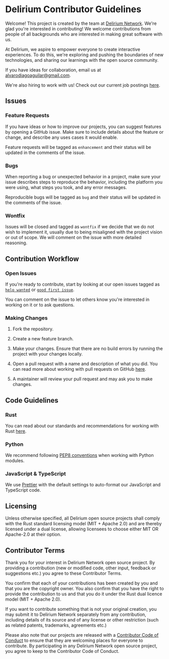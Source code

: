 # Delirium Contributor Guidelines

Welcome! This project is created by the team at [Delirium Network](https://discord.gg/DKWDET9QfW). We're glad you're interested in contributing! We welcome contributions from people of all backgrounds who are interested in making great software with us.

At Delirium, we aspire to empower everyone to create interactive experiences. To do this, we're exploring and pushing the boundaries of new technologies, and sharing our learnings with the open source community.

If you have ideas for collaboration, email us at alvarodiagoaguilar@gmail.com.

We're also hiring to work with us! Check out our current job postings [here](https://discord.gg/DKWDET9QfW).

## Issues

### Feature Requests

If you have ideas or how to improve our projects, you can suggest features by opening a GitHub issue. Make sure to include details about the feature or change, and describe any uses cases it would enable.

Feature requests will be tagged as `enhancement` and their status will be updated in the comments of the issue.

### Bugs

When reporting a bug or unexpected behavior in a project, make sure your issue describes steps to reproduce the behavior, including the platform you were using, what steps you took, and any error messages.

Reproducible bugs will be tagged as `bug` and their status will be updated in the comments of the issue.

### Wontfix

Issues will be closed and tagged as `wontfix` if we decide that we do not wish to implement it, usually due to being misaligned with the project vision or out of scope. We will comment on the issue with more detailed reasoning.

## Contribution Workflow

### Open Issues

If you're ready to contribute, start by looking at our open issues tagged as [`help wanted`](../../issues?q=is%3Aopen+is%3Aissue+label%3A"help+wanted") or [`good first issue`](../../issues?q=is%3Aopen+is%3Aissue+label%3A"good+first+issue").

You can comment on the issue to let others know you're interested in working on it or to ask questions.

### Making Changes

1. Fork the repository.

2. Create a new feature branch.

3. Make your changes. Ensure that there are no build errors by running the project with your changes locally.

4. Open a pull request with a name and description of what you did. You can read more about working with pull requests on GitHub [here](https://help.github.com/en/articles/creating-a-pull-request-from-a-fork).

5. A maintainer will review your pull request and may ask you to make changes.

## Code Guidelines

### Rust

You can read about our standards and recommendations for working with Rust [here](https://github.com/EmbarkStudios/rust-ecosystem/blob/main/guidelines.md).

### Python

We recommend following [PEP8 conventions](https://www.python.org/dev/peps/pep-0008/) when working with Python modules.

### JavaScript & TypeScript

We use [Prettier](https://prettier.io/) with the default settings to auto-format our JavaScript and TypeScript code.

## Licensing

Unless otherwise specified, all Delirium open source projects shall comply with the Rust standard licensing model (MIT + Apache 2.0) and are thereby licensed under a dual license, allowing licensees to choose either MIT OR Apache-2.0 at their option.

## Contributor Terms

Thank you for your interest in Delirium Network open source project. By providing a contribution (new or modified code, other input, feedback or suggestions etc.) you agree to these Contributor Terms.

You confirm that each of your contributions has been created by you and that you are the copyright owner. You also confirm that you have the right to provide the contribution to us and that you do it under the Rust dual licence model (MIT + Apache 2.0).

If you want to contribute something that is not your original creation, you may submit it to Delirium Network separately from any contribution, including details of its source and of any license or other restriction (such as related patents, trademarks,  agreements etc.)

Please also note that our projects are released with a [Contributor Code of Conduct](CODE_OF_CONDUCT.md) to ensure that they are welcoming places for everyone to contribute. By participating in any Delirium Network open source project, you agree to keep to the Contributor Code of Conduct.